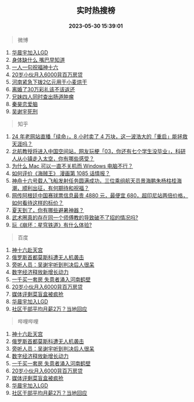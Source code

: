 <div align="center"><h2>实时热搜榜</h2><h4>2023-05-30 15:39:01</h4></div>

> 微博  

1. [华晨宇加入LGD](https://s.weibo.com/weibo?q=%23%E5%8D%8E%E6%99%A8%E5%AE%87%E5%8A%A0%E5%85%A5LGD%23&t=31&band_rank=1&Refer=top)<br />
2. [身体缺什么 嘴巴早知道](https://s.weibo.com/weibo?q=%E8%BA%AB%E4%BD%93%E7%BC%BA%E4%BB%80%E4%B9%88%20%E5%98%B4%E5%B7%B4%E6%97%A9%E7%9F%A5%E9%81%93&t=31&band_rank=2&Refer=top)<br />
3. [一人一句祝福神十六](https://s.weibo.com/weibo?q=%23%E4%B8%80%E4%BA%BA%E4%B8%80%E5%8F%A5%E7%A5%9D%E7%A6%8F%E7%A5%9E%E5%8D%81%E5%85%AD%23&t=31&band_rank=3&Refer=top)<br />
4. [20岁小伙月入6000背百万房贷](https://s.weibo.com/weibo?q=%2320%E5%B2%81%E5%B0%8F%E4%BC%99%E6%9C%88%E5%85%A56000%E8%83%8C%E7%99%BE%E4%B8%87%E6%88%BF%E8%B4%B7%23&t=31&band_rank=4&Refer=top)<br />
5. [河南紧急下拨2亿元用于小麦烘干](https://s.weibo.com/weibo?q=%23%E6%B2%B3%E5%8D%97%E7%B4%A7%E6%80%A5%E4%B8%8B%E6%8B%A82%E4%BA%BF%E5%85%83%E7%94%A8%E4%BA%8E%E5%B0%8F%E9%BA%A6%E7%83%98%E5%B9%B2%23&t=31&band_rank=5&Refer=top)<br />
6. [离婚了30万彩礼该不该返还](https://s.weibo.com/weibo?q=%23%E7%A6%BB%E5%A9%9A%E4%BA%8630%E4%B8%87%E5%BD%A9%E7%A4%BC%E8%AF%A5%E4%B8%8D%E8%AF%A5%E8%BF%94%E8%BF%98%23&t=31&band_rank=6&Refer=top)<br />
7. [兄妹四人同时查出肠道肿瘤](https://s.weibo.com/weibo?q=%23%E5%85%84%E5%A6%B9%E5%9B%9B%E4%BA%BA%E5%90%8C%E6%97%B6%E6%9F%A5%E5%87%BA%E8%82%A0%E9%81%93%E8%82%BF%E7%98%A4%23&t=31&band_rank=7&Refer=top)<br />
8. [秦昊恋爱脑](https://s.weibo.com/weibo?q=%23%E7%A7%A6%E6%98%8A%E6%81%8B%E7%88%B1%E8%84%91%23&t=31&band_rank=8&Refer=top)<br />
9. [吴谢宇死刑](https://s.weibo.com/weibo?q=%23%E5%90%B4%E8%B0%A2%E5%AE%87%E6%AD%BB%E5%88%91%23&t=31&band_rank=9&Refer=top)<br />

> 知乎  

1. [24 年老网站直播「续命」，8 小时卖了 4 万块，这一波浩大的「重启」能拯救天涯吗？](https://www.zhihu.com/question/603776523)<br />
2. [北航教授将进入中国空间站，网友玩梗「03，你还有七个学生没毕业」，科研人从小镇走入太空，你有哪些感受？](https://www.zhihu.com/question/603802527)<br />
3. [为什么 Mac 可以一直不关机而 Windows 电脑不行？](https://www.zhihu.com/question/602382675)<br />
4. [如何评价《海贼王》 漫画第 1085 话情报？](https://www.zhihu.com/question/603751034)<br />
5. [神舟十六号载人飞船发射任务圆满成功，三位乘组航天员景海鹏朱杨柱桂海潮，顺利出征，有何期待和祝福？](https://www.zhihu.com/question/601725007)<br />
6. [网传阿根廷中国赛球票信息最贵 4880 元，最便宜 680，超印尼站两倍价格，如何看待这样的标价？](https://www.zhihu.com/question/603790970)<br />
7. [夏天到了，你有哪些避暑神器？](https://www.zhihu.com/question/277377529)<br />
8. [武术圈真的存在同一个师傅教的导致破不了招的情况吗?](https://www.zhihu.com/question/596966237)<br />
9. [玩《崩坏：星穹铁道》有什么体验?](https://www.zhihu.com/question/603047482)<br />

> 百度  

1. [神十六赴天宫](https://www.baidu.com/s?wd=%E7%A5%9E%E5%8D%81%E5%85%AD%E8%B5%B4%E5%A4%A9%E5%AE%AB&sa=fyb_news&rsv_dl=fyb_news)<br />
2. [俄罗斯首都莫斯科遭无人机袭击](https://www.baidu.com/s?wd=%E4%BF%84%E7%BD%97%E6%96%AF%E9%A6%96%E9%83%BD%E8%8E%AB%E6%96%AF%E7%A7%91%E9%81%AD%E6%97%A0%E4%BA%BA%E6%9C%BA%E8%A2%AD%E5%87%BB&sa=fyb_news&rsv_dl=fyb_news)<br />
3. [旁听人员：吴谢宇听到判决后人很呆](https://www.baidu.com/s?wd=%E6%97%81%E5%90%AC%E4%BA%BA%E5%91%98%EF%BC%9A%E5%90%B4%E8%B0%A2%E5%AE%87%E5%90%AC%E5%88%B0%E5%88%A4%E5%86%B3%E5%90%8E%E4%BA%BA%E5%BE%88%E5%91%86&sa=fyb_news&rsv_dl=fyb_news)<br />
4. [数字经济释放新增长动力](https://www.baidu.com/s?wd=%E6%95%B0%E5%AD%97%E7%BB%8F%E6%B5%8E%E9%87%8A%E6%94%BE%E6%96%B0%E5%A2%9E%E9%95%BF%E5%8A%A8%E5%8A%9B&sa=fyb_news&rsv_dl=fyb_news)<br />
5. [一千买一套房 失意者涌入河南鹤壁](https://www.baidu.com/s?wd=%E4%B8%80%E5%8D%83%E4%B9%B0%E4%B8%80%E5%A5%97%E6%88%BF+%E5%A4%B1%E6%84%8F%E8%80%85%E6%B6%8C%E5%85%A5%E6%B2%B3%E5%8D%97%E9%B9%A4%E5%A3%81&sa=fyb_news&rsv_dl=fyb_news)<br />
6. [20岁小伙月入6000背百万房贷](https://www.baidu.com/s?wd=20%E5%B2%81%E5%B0%8F%E4%BC%99%E6%9C%88%E5%85%A56000%E8%83%8C%E7%99%BE%E4%B8%87%E6%88%BF%E8%B4%B7&sa=fyb_news&rsv_dl=fyb_news)<br />
7. [媒体评剩菜盲盒被疯抢](https://www.baidu.com/s?wd=%E5%AA%92%E4%BD%93%E8%AF%84%E5%89%A9%E8%8F%9C%E7%9B%B2%E7%9B%92%E8%A2%AB%E7%96%AF%E6%8A%A2&sa=fyb_news&rsv_dl=fyb_news)<br />
8. [华晨宇加入LGD](https://www.baidu.com/s?wd=%E5%8D%8E%E6%99%A8%E5%AE%87%E5%8A%A0%E5%85%A5LGD&sa=fyb_news&rsv_dl=fyb_news)<br />
9. [社区干部平均月薪2万？当地回应](https://www.baidu.com/s?wd=%E7%A4%BE%E5%8C%BA%E5%B9%B2%E9%83%A8%E5%B9%B3%E5%9D%87%E6%9C%88%E8%96%AA2%E4%B8%87%EF%BC%9F%E5%BD%93%E5%9C%B0%E5%9B%9E%E5%BA%94&sa=fyb_news&rsv_dl=fyb_news)<br />

> 哔哩哔哩  

1. [神十六赴天宫](https://www.baidu.com/s?wd=%E7%A5%9E%E5%8D%81%E5%85%AD%E8%B5%B4%E5%A4%A9%E5%AE%AB&sa=fyb_news&rsv_dl=fyb_news)<br />
2. [俄罗斯首都莫斯科遭无人机袭击](https://www.baidu.com/s?wd=%E4%BF%84%E7%BD%97%E6%96%AF%E9%A6%96%E9%83%BD%E8%8E%AB%E6%96%AF%E7%A7%91%E9%81%AD%E6%97%A0%E4%BA%BA%E6%9C%BA%E8%A2%AD%E5%87%BB&sa=fyb_news&rsv_dl=fyb_news)<br />
3. [旁听人员：吴谢宇听到判决后人很呆](https://www.baidu.com/s?wd=%E6%97%81%E5%90%AC%E4%BA%BA%E5%91%98%EF%BC%9A%E5%90%B4%E8%B0%A2%E5%AE%87%E5%90%AC%E5%88%B0%E5%88%A4%E5%86%B3%E5%90%8E%E4%BA%BA%E5%BE%88%E5%91%86&sa=fyb_news&rsv_dl=fyb_news)<br />
4. [数字经济释放新增长动力](https://www.baidu.com/s?wd=%E6%95%B0%E5%AD%97%E7%BB%8F%E6%B5%8E%E9%87%8A%E6%94%BE%E6%96%B0%E5%A2%9E%E9%95%BF%E5%8A%A8%E5%8A%9B&sa=fyb_news&rsv_dl=fyb_news)<br />
5. [一千买一套房 失意者涌入河南鹤壁](https://www.baidu.com/s?wd=%E4%B8%80%E5%8D%83%E4%B9%B0%E4%B8%80%E5%A5%97%E6%88%BF+%E5%A4%B1%E6%84%8F%E8%80%85%E6%B6%8C%E5%85%A5%E6%B2%B3%E5%8D%97%E9%B9%A4%E5%A3%81&sa=fyb_news&rsv_dl=fyb_news)<br />
6. [20岁小伙月入6000背百万房贷](https://www.baidu.com/s?wd=20%E5%B2%81%E5%B0%8F%E4%BC%99%E6%9C%88%E5%85%A56000%E8%83%8C%E7%99%BE%E4%B8%87%E6%88%BF%E8%B4%B7&sa=fyb_news&rsv_dl=fyb_news)<br />
7. [媒体评剩菜盲盒被疯抢](https://www.baidu.com/s?wd=%E5%AA%92%E4%BD%93%E8%AF%84%E5%89%A9%E8%8F%9C%E7%9B%B2%E7%9B%92%E8%A2%AB%E7%96%AF%E6%8A%A2&sa=fyb_news&rsv_dl=fyb_news)<br />
8. [华晨宇加入LGD](https://www.baidu.com/s?wd=%E5%8D%8E%E6%99%A8%E5%AE%87%E5%8A%A0%E5%85%A5LGD&sa=fyb_news&rsv_dl=fyb_news)<br />
9. [社区干部平均月薪2万？当地回应](https://www.baidu.com/s?wd=%E7%A4%BE%E5%8C%BA%E5%B9%B2%E9%83%A8%E5%B9%B3%E5%9D%87%E6%9C%88%E8%96%AA2%E4%B8%87%EF%BC%9F%E5%BD%93%E5%9C%B0%E5%9B%9E%E5%BA%94&sa=fyb_news&rsv_dl=fyb_news)<br />
